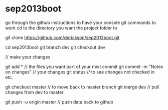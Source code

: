 sep2013boot
===========

go through the github instructions to have your console git commands to work
cd to the directory you want the project folder to 

git clone https://github.com/derickson/sep2013boot.git

cd sep2013boot
git branch dev
git checkout dev

// make your changes

git add *   // the files you want part of your next commit
git commit -m "Notes on changes"  // your changes
git status   // to see changes not checked in etc.

git checkout master  // to move back to master branch
git merge dev        // pull changes from dev to master


git push -u origin master  // push data back to github
